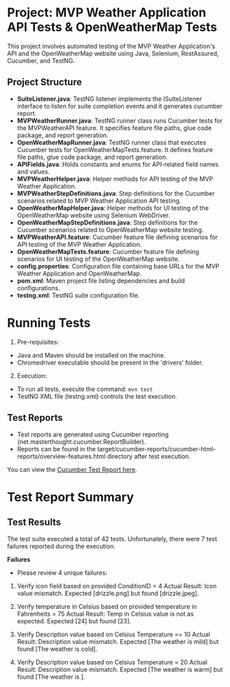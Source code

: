 # Project: MVP Weather Application API Tests & OpenWeatherMap Tests
This project involves automated testing of the MVP Weather Application's API and the OpenWeatherMap website using Java, Selenium, RestAssured, Cucumber, and TestNG.

## Project Structure

- **SuiteListener.java**: TestNG listener implements the ISuiteListener interface to listen for suite completion events and it generates cucumber report.
- **MVPWeatherRunner.java**: TestNG runner class runs Cucumber tests for the MVPWeatherAPI feature. It specifies feature file paths, glue code package, and report generation.
- **OpenWeatherMapRunner.java**:  TestNG runner class that executes Cucumber tests for OpenWeatherMapTests.feature. It defines feature file paths, glue code package, and report generation.
- **APIFields.java**: Holds constants and enums for API-related field names and values.
- **MVPWeatherHelper.java**: Helper methods for API testing of the MVP Weather Application.
- **MVPWeatherStepDefinitions.java**: Step definitions for the Cucumber scenarios related to MVP Weather Application API testing.
- **OpenWeatherMapHelper.java**: Helper methods for UI testing of the OpenWeatherMap website using Selenium WebDriver.
- **OpenWeatherMapStepDefinitions.java**: Step definitions for the Cucumber scenarios related to OpenWeatherMap website testing.
- **MVPWeatherAPI.feature**: Cucumber feature file defining scenarios for API testing of the MVP Weather Application.
- **OpenWeatherMapTests.feature**: Cucumber feature file defining scenarios for UI testing of the OpenWeatherMap website.
- **config.properties**: Configuration file containing base URLs for the MVP Weather Application and OpenWeatherMap.
- **pom.xml**: Maven project file listing dependencies and build configurations.
- **testng.xml**: TestNG suite configuration file.

# Running Tests

1. Pre-requisites:

- Java and Maven should be installed on the machine.
- Chromedriver executable should be present in the 'drivers' folder.

2. Execution:

- To run all tests, execute the command:
```mvn test```
- TestNG XML file (testng.xml) controls the test execution.

## Test Reports
- Test reports are generated using Cucumber reporting (net.masterthought.cucumber.ReportBuilder).
- Reports can be found in the target/cucumber-reports/cucumber-html-reports/overview-features.html directory after test execution.

You can view the [Cucumber Test Report here](/target/cucumber-reports/cucumber-html-reports/overview-features.html).

# Test Report Summary

## Test Results
The test suite executed a total of 42 tests. Unfortunately, there were 7 test failures reported during the execution.

**Failures**
- Please review 4 unique failures: 
1. Verify icon field based on provided ConditionID = 4
Actual Result: Icon value mismatch. Expected [drizzle.png] but found [drizzle.jpeg].

2. Verify temperature in Celsius based on provided temperature in Fahrenheits = 75
Actual Result: Temp in Celsius value is not as expected. Expected [24] but found [23].

3. Verify Description value based on Celsius Temperature == 10
Actual Result: Description value mismatch. Expected [The weather is mild] but found [The weather is cold].

4. Verify Description value based on Celsius Temperature = 20
Actual Result: Description value mismatch. Expected [The weather is warm] but found [The weather is ].